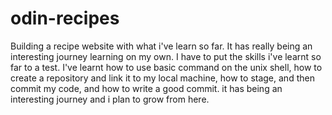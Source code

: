 # odin-recipes
Building a recipe website with what i've learn so far. It has really being an interesting journey learning on my own. I have to put the skills i've learnt so far to a test. I've learnt how to use basic command on the unix shell, how to create a repository and link it to my local machine, how to stage, and then commit my code, and how to write a good commit. it has being an interesting journey and i plan to grow from here.